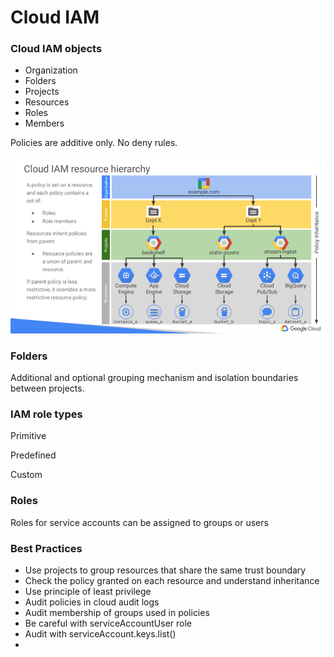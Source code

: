 # Cloud IAM

### Cloud IAM objects

* Organization
* Folders
* Projects
* Resources
* Roles
* Members

Policies are additive only. No deny rules.

![](../.gitbook/assets/image%20%282%29.png)

### Folders

Additional and optional grouping mechanism and isolation boundaries between projects.

### IAM role types

Primitive

Predefined

Custom

### Roles

Roles for service accounts can be assigned to groups or users

### Best Practices

* Use projects to group resources that share the same trust boundary
* Check the policy granted on each resource and understand inheritance
* Use principle of least privilege
* Audit policies in cloud audit logs
* Audit membership of groups used in policies
* Be careful with serviceAccountUser role
* Audit with serviceAccount.keys.list\(\)
* 
